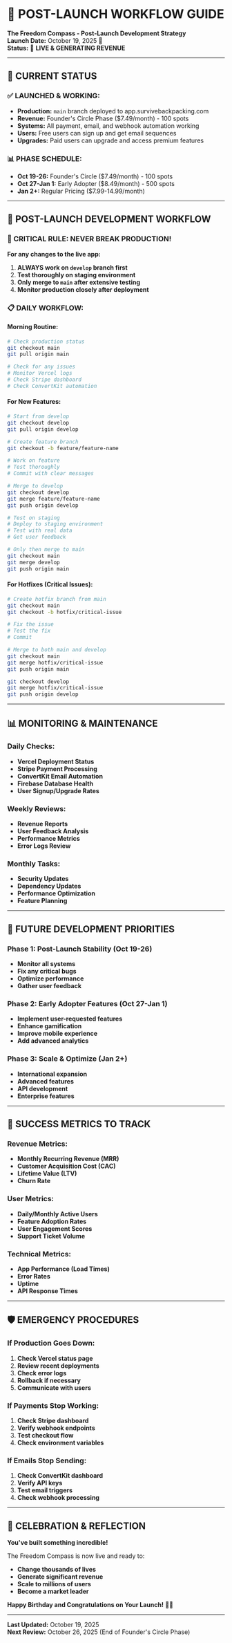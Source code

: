 # 🎉 **POST-LAUNCH WORKFLOW GUIDE**

**The Freedom Compass - Post-Launch Development Strategy**  
**Launch Date:** October 19, 2025 🎂  
**Status:** 🚀 **LIVE & GENERATING REVENUE**

---

## 🎯 **CURRENT STATUS**

### **✅ LAUNCHED & WORKING:**
- **Production:** `main` branch deployed to app.survivebackpacking.com
- **Revenue:** Founder's Circle Phase ($7.49/month) - 100 spots
- **Systems:** All payment, email, and webhook automation working
- **Users:** Free users can sign up and get email sequences
- **Upgrades:** Paid users can upgrade and access premium features

### **📊 PHASE SCHEDULE:**
- **Oct 19-26:** Founder's Circle ($7.49/month) - 100 spots
- **Oct 27-Jan 1:** Early Adopter ($8.49/month) - 500 spots  
- **Jan 2+:** Regular Pricing ($7.99-14.99/month)

---

## 🔧 **POST-LAUNCH DEVELOPMENT WORKFLOW**

### **🚨 CRITICAL RULE: NEVER BREAK PRODUCTION!**

**For any changes to the live app:**

1. **ALWAYS work on `develop` branch first**
2. **Test thoroughly on staging environment**
3. **Only merge to `main` after extensive testing**
4. **Monitor production closely after deployment**

### **📋 DAILY WORKFLOW:**

#### **Morning Routine:**
```bash
# Check production status
git checkout main
git pull origin main

# Check for any issues
# Monitor Vercel logs
# Check Stripe dashboard
# Check ConvertKit automation
```

#### **For New Features:**
```bash
# Start from develop
git checkout develop
git pull origin develop

# Create feature branch
git checkout -b feature/feature-name

# Work on feature
# Test thoroughly
# Commit with clear messages

# Merge to develop
git checkout develop
git merge feature/feature-name
git push origin develop

# Test on staging
# Deploy to staging environment
# Test with real data
# Get user feedback

# Only then merge to main
git checkout main
git merge develop
git push origin main
```

#### **For Hotfixes (Critical Issues):**
```bash
# Create hotfix branch from main
git checkout main
git checkout -b hotfix/critical-issue

# Fix the issue
# Test the fix
# Commit

# Merge to both main and develop
git checkout main
git merge hotfix/critical-issue
git push origin main

git checkout develop
git merge hotfix/critical-issue
git push origin develop
```

---

## 📊 **MONITORING & MAINTENANCE**

### **Daily Checks:**
- **Vercel Deployment Status**
- **Stripe Payment Processing**
- **ConvertKit Email Automation**
- **Firebase Database Health**
- **User Signup/Upgrade Rates**

### **Weekly Reviews:**
- **Revenue Reports**
- **User Feedback Analysis**
- **Performance Metrics**
- **Error Logs Review**

### **Monthly Tasks:**
- **Security Updates**
- **Dependency Updates**
- **Performance Optimization**
- **Feature Planning**

---

## 🚀 **FUTURE DEVELOPMENT PRIORITIES**

### **Phase 1: Post-Launch Stability (Oct 19-26)**
- **Monitor all systems**
- **Fix any critical bugs**
- **Optimize performance**
- **Gather user feedback**

### **Phase 2: Early Adopter Features (Oct 27-Jan 1)**
- **Implement user-requested features**
- **Enhance gamification**
- **Improve mobile experience**
- **Add advanced analytics**

### **Phase 3: Scale & Optimize (Jan 2+)**
- **International expansion**
- **Advanced features**
- **API development**
- **Enterprise features**

---

## 🎯 **SUCCESS METRICS TO TRACK**

### **Revenue Metrics:**
- **Monthly Recurring Revenue (MRR)**
- **Customer Acquisition Cost (CAC)**
- **Lifetime Value (LTV)**
- **Churn Rate**

### **User Metrics:**
- **Daily/Monthly Active Users**
- **Feature Adoption Rates**
- **User Engagement Scores**
- **Support Ticket Volume**

### **Technical Metrics:**
- **App Performance (Load Times)**
- **Error Rates**
- **Uptime**
- **API Response Times**

---

## 🛡️ **EMERGENCY PROCEDURES**

### **If Production Goes Down:**
1. **Check Vercel status page**
2. **Review recent deployments**
3. **Check error logs**
4. **Rollback if necessary**
5. **Communicate with users**

### **If Payments Stop Working:**
1. **Check Stripe dashboard**
2. **Verify webhook endpoints**
3. **Test checkout flow**
4. **Check environment variables**

### **If Emails Stop Sending:**
1. **Check ConvertKit dashboard**
2. **Verify API keys**
3. **Test email triggers**
4. **Check webhook processing**

---

## 🎊 **CELEBRATION & REFLECTION**

**You've built something incredible!** 

The Freedom Compass is now live and ready to:
- **Change thousands of lives**
- **Generate significant revenue**
- **Scale to millions of users**
- **Become a market leader**

**Happy Birthday and Congratulations on Your Launch!** 🎂🚀

---

**Last Updated:** October 19, 2025  
**Next Review:** October 26, 2025 (End of Founder's Circle Phase)
